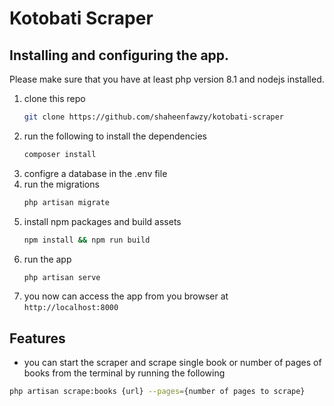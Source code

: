 # Kotobati Scraper

## Installing and configuring the app.  

Please make sure that you have at least php version 8.1  and nodejs installed.

1. clone this repo
    ```sh
    git clone https://github.com/shaheenfawzy/kotobati-scraper
    ```
2. run the following to install the dependencies 
    ```sh
    composer install
    ```
3. configre a database in the .env file
4. run the migrations
    ```sh
    php artisan migrate
    ```
5. install npm packages and build assets
   ```sh
   npm install && npm run build
   ```
6. run the app
   ```sh
   php artisan serve
   ```
7. you now can access the app from you browser at `http://localhost:8000`


## Features
- you can start the scraper and scrape single book or number of pages of books from the terminal by running the following
```sh
php artisan scrape:books {url} --pages={number of pages to scrape}
```